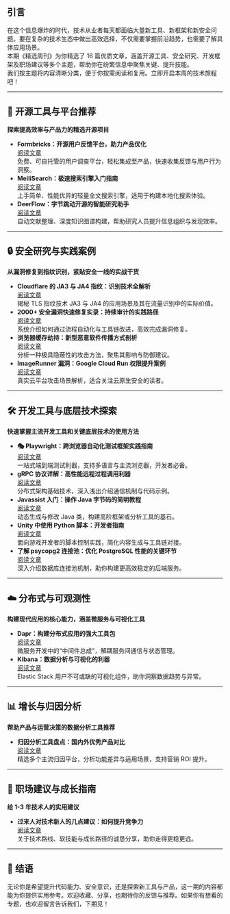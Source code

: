 ## 引言

在这个信息爆炸的时代，技术从业者每天都面临大量新工具、新框架和新安全问题。要在复杂的技术生态中做出高效选择，不仅需要掌握前沿趋势，也需要了解具体应用场景。  
本期《精选周刊》为你精选了 16 篇优质文章，涵盖开源工具、安全研究、开发框架及职场建议等多个主题，帮助你在纷繁信息中聚焦关键、提升技能。  
我们按主题将内容清晰分类，便于你按需阅读和复用。立即开启本周的技术旅程吧！

* * *

## 🧰 开源工具与平台推荐

**探索提高效率与产品力的精选开源项目**

-   **Formbricks：开源用户反馈平台，助力产品优化**  
    [阅读文章](https://juejin.cn/post/7503755591472496678)  
    免费、可自托管的用户调查平台，轻松集成至产品，快速收集反馈与用户行为洞察。
-   **MeiliSearch：极速搜索引擎入门指南**  
    [阅读文章](https://juejin.cn/post/7503755591472529446)  
    上手简单、性能优异的轻量全文搜索引擎，适用于构建本地化搜索体验。
-   **DeerFlow：字节跳动开源的智能研究助手**  
    [阅读文章](https://juejin.cn/post/7503549234047991849)  
    自动文献整理、深度知识图谱构建，帮助研究人员提升信息组织与发现效率。

* * *

## 🔒 安全研究与实践案例

**从漏洞修复到指纹识别，紧贴安全一线的实战干货**

-   **Cloudflare 的 JA3 与 JA4 指纹：识别技术全解析**  
    [阅读文章](https://juejin.cn/spost/7503539598762901545)  
    揭秘 TLS 指纹技术 JA3 与 JA4 的应用场景及其在流量识别中的实际价值。
-   **2000+ 安全漏洞快速修复实录：持续审计的实践路径**  
    [阅读文章](https://juejin.cn/post/7503738123689181220)  
    系统介绍如何通过流程自动化与工具链改进，高效完成漏洞修复。
-   **浏览器缓存劫持：新型恶意软件传播方式剖析**  
    [阅读文章](https://juejin.cn/post/7491220027196604435)  
    分析一种极具隐蔽性的攻击方法，聚焦其影响与防御建议。
-   **ImageRunner 漏洞：Google Cloud Run 权限提升案例**  
    [阅读文章](https://juejin.cn/post/7491220027196555283)  
    真实云平台攻击场景解析，适合关注云原生安全的读者。

* * *

## 🛠️ 开发工具与底层技术探索

**快速掌握主流开发工具和关键底层技术的使用方法**

-   **🎭 Playwright：跨浏览器自动化测试框架实践指南**  
    [阅读文章](https://juejin.cn/post/7489382857031827497)  
    一站式端到端测试利器，支持多语言与主流浏览器，开发者必备。
-   **gRPC 协议详解：高性能远程过程调用利器**  
    [阅读文章](https://juejin.cn/post/7489130408904900627)  
    分布式架构基础技术，深入浅出介绍通信机制与代码示例。
-   **Javassist 入门：操作 Java 字节码的简明教程**  
    [阅读文章](https://juejin.cn/post/7489302960174792758)  
    动态生成与修改 Java 类，构建高阶框架或分析工具的基石。
-   **Unity 中使用 Python 脚本：开发者指南**  
    [阅读文章](https://juejin.cn/post/7491155793128538175)  
    面向游戏开发者的脚本控制实践，简化内容生成与工具链对接。
-   **了解 psycopg2 连接池：优化 PostgreSQL 性能的关键环节**  
    [阅读文章](https://juejin.cn/post/7490855876271357963)  
    深入介绍数据库连接池机制，助你构建更高效稳定的后端服务。

* * *

## ☁️ 分布式与可观测性

**构建现代应用的核心能力，涵盖微服务与可视化工具**

-   **Dapr：构建分布式应用的强大工具包**  
    [阅读文章](https://juejin.cn/post/7491156265546629174)  
    微服务开发中的“中间件总成”，解耦服务间通信与状态管理。
-   **Kibana：数据分析与可视化的利器**  
    [阅读文章](https://juejin.cn/post/7491156265546596406)  
    Elastic Stack 用户不可或缺的可视化组件，助你洞察数据趋势与异常。

* * *

## 📊 增长与归因分析

**帮助产品与运营决策的数据分析工具推荐**

-   **归因分析工具盘点：国内外优秀产品对比**  
    [阅读文章](https://juejin.cn/post/7491136034731393039)  
    精选多个主流归因平台，分析功能差异与适用场景，支持营销 ROI 提升。

* * *

## 🧭 职场建议与成长指南

**给 1-3 年技术人的实用建议**

-   **过来人对技术新人的几点建议：如何提升竞争力**  
    [阅读文章](https://juejin.cn/post/7497813937670946855)  
    关于技术路线、软技能与成长路径的诚恳分享，助你走得更稳更远。

* * *

## 📌 结语

无论你是希望提升代码能力、安全意识，还是探索新工具与产品，这一期的内容都能为你提供实用参考。欢迎收藏、分享，也期待你的反馈与推荐。如果你有想看的专题，也欢迎留言告诉我们，下期见！